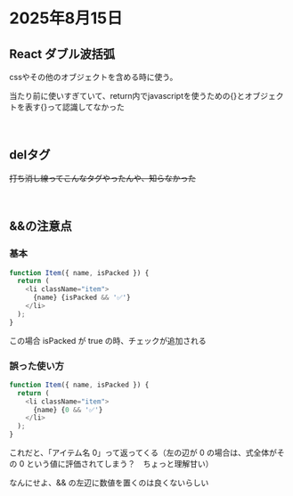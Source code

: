 # 2025年8月15日

## React ダブル波括弧

cssやその他のオブジェクトを含める時に使う。

当たり前に使いすぎていて、return内でjavascriptを使うための{}とオブジェクトを表す{}って認識してなかった

<br>

## delタグ

<del>打ち消し線ってこんなタグやったんや、知らなかった</del>

<br>

## &&の注意点

### 基本

```js
function Item({ name, isPacked }) {
  return (
    <li className="item">
      {name} {isPacked && '✅'}
    </li>
  );
}
```

この場合 isPacked が true の時、チェックが追加される

### 誤った使い方

```js
function Item({ name, isPacked }) {
  return (
    <li className="item">
      {name} {0 && '✅'}
    </li>
  );
}
```

これだと、「アイテム名 0」って返ってくる（左の辺が 0 の場合は、式全体がその 0 という値に評価されてしまう？　ちょっと理解甘い）

なんにせよ、&& の左辺に数値を置くのは良くないらしい
